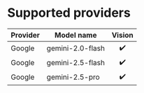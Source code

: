 # Supported providers

| Provider    | Model name               | Vision   |
|-------------|--------------------------|:--------:|
| Google      | gemini-2.0-flash         |    ✔️    |
| Google      | gemini-2.5-flash         |    ✔️    |
| Google      | gemini-2.5-pro           |    ✔️    | |